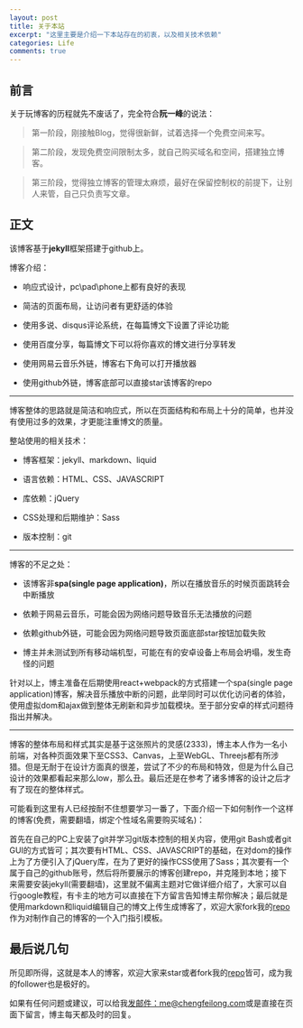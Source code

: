 ```yaml
---
layout: post
title: 关于本站
excerpt: "这里主要是介绍一下本站存在的初衷，以及相关技术依赖"
categories: Life
comments: true
---
```


## 前言
关于玩博客的历程就先不废话了，完全符合**阮一峰**的说法：

> 第一阶段，刚接触Blog，觉得很新鲜，试着选择一个免费空间来写。   

> 第二阶段，发现免费空间限制太多，就自己购买域名和空间，搭建独立博客。   

> 第三阶段，觉得独立博客的管理太麻烦，最好在保留控制权的前提下，让别人来管，自己只负责写文章。

## 正文
该博客基于**jekyll**框架搭建于github上。

博客介绍：  

- 响应式设计，pc\pad\phone上都有良好的表现  

- 简洁的页面布局，让访问者有更舒适的体验  

- 使用多说、disqus评论系统，在每篇博文下设置了评论功能  

- 使用百度分享，每篇博文下可以将你喜欢的博文进行分享转发  

- 使用网易云音乐外链，博客右下角可以打开播放器  

- 使用github外链，博客底部可以直接star该博客的repo  

***

博客整体的思路就是简洁和响应式，所以在页面结构和布局上十分的简单，也并没有使用过多的效果，才更能注重博文的质量。

整站使用的相关技术：  

- 博客框架：jekyll、markdown、liquid  

- 语言依赖：HTML、CSS、JAVASCRIPT  

- 库依赖：jQuery  

- CSS处理和后期维护：Sass  

- 版本控制：git  

***

博客的不足之处：

- 该博客非**spa(single page application)**，所以在播放音乐的时候页面跳转会中断播放

- 依赖于网易云音乐，可能会因为网络问题导致音乐无法播放的问题

- 依赖github外链，可能会因为网络问题导致页面底部star按钮加载失败

- 博主并未测试到所有移动端机型，可能在有的安卓设备上布局会坍塌，发生奇怪的问题

针对以上，博主准备在后期使用react+webpack的方式搭建一个spa(single page application)博客，解决音乐播放中断的问题，此举同时可以优化访问者的体验，使用虚拟dom和ajax做到整体无刷新和异步加载模块。至于部分安卓的样式问题待指出并解决。

***

博客的整体布局和样式其实是基于这张照片的灵感(2333)，博主本人作为一名小前端，对各种页面效果下至CSS3、Canvas，上至WebGL、Threejs都有所涉猎。但是无耐于在设计方面真的很差，尝试了不少的布局和特效，但是为什么自己设计的效果都看起来那么low，那么丑。最后还是在参考了诸多博客的设计之后才有了现在的整体样式。

可能看到这里有人已经按耐不住想要学习一番了，下面介绍一下如何制作一个这样的博客(免费，需要翻墙，绑定个性域名需要购买域名)：

首先在自己的PC上安装了git并学习git版本控制的相关内容，使用git Bash或者git GUI的方式皆可；其次要有HTML、CSS、JAVASCRIPT的基础，在对dom的操作上为了方便引入了jQuery库，在为了更好的操作CSS使用了Sass；其次要有一个属于自己的github账号，然后将所要展示的博客创建repo，并克隆到本地；接下来需要安装jekyll(需要翻墙)，这里就不偏离主题对它做详细介绍了，大家可以自行google教程，有卡主的地方可以直接在下方留言告知博主帮你解决；最后就是使用markdown和liquid编辑自己的博文上传生成博客了，欢迎大家fork我的[repo](https://github.com/wangpengfei15975/wangpengfei15975.github.io)作为对制作自己的博客的一个入门指引模板。

## 最后说几句
所见即所得，这就是本人的博客，欢迎大家来star或者fork我的[repo](https://github.com/wangpengfei15975/wangpengfei15975.github.io)皆可，成为我的follower也是极好的。

如果有任何问题或建议，可以给我[发邮件：me@chengfeilong.com](mailto:me@chengfeilong.com)或是直接在页面下留言，博主每天都及时的回复。
